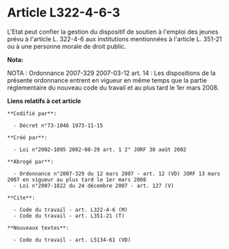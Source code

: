 # Article L322-4-6-3

L'Etat peut confier la gestion du dispositif de soutien à l'emploi des jeunes prévu à l'article L. 322-4-6 aux institutions
mentionnées à l'article L. 351-21 ou à une personne morale de droit public.

**Nota:**

NOTA : Ordonnance 2007-329 2007-03-12 art. 14 :  Les dispositions de la présente ordonnance entrent en vigueur en même temps
que la partie réglementaire du nouveau code du travail et au plus tard le 1er mars 2008.

**Liens relatifs à cet article**

	**Codifié par**:

	  - Décret n°73-1046 1973-11-15

	**Créé par**:

	  - Loi n°2002-1095 2002-08-29 art. 1 2° JORF 30 août 2002

	**Abrogé par**:

	  - Ordonnance n°2007-329 du 12 mars 2007 - art. 12 (VD) JORF 13 mars 2007 en vigueur au plus tard le 1er mars 2008
	  - Loi n°2007-1822 du 24 décembre 2007 - art. 127 (V)

	**Cite**:

	  - Code du travail - art. L322-4-6 (M)
	  - Code du travail - art. L351-21 (T)

	**Nouveaux textes**:

	  - Code du travail - art. L5134-61 (VD)
